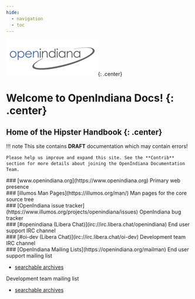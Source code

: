 ```yaml
---
hide:
  - navigation
  - toc
---
```


![OpenIndiana](Openindiana.png){: .center}

# Welcome to OpenIndiana Docs! {: .center}
## Home of the **Hipster Handbook** {: .center}

!!! note
    This site contains **DRAFT** documentation which may contain errors!

    Please help us improve and expand this site. See the **Contrib** section for more details about joining the OpenIndiana Documentation Team.


<div class="grid" markdown>
<div class="box" markdown>
### [www.openindiana.org](https://www.openindiana.org)
Primary web presence
</div>
<div class="box" markdown>
### [illumos Man Pages](https://illumos.org/man/)
Man pages for the core source tree
</div>
<div class="box" markdown>
### [OpenIndiana issue tracker](https://www.illumos.org/projects/openindiana/issues)
OpenIndiana bug tracker
</div>
<div class="box" markdown>
### [#openindiana (Libera Chat)](irc://irc.libera.chat/openindiana)
End user support IRC channel
</div>
<div class="box" markdown>
### [#oi-dev (Libera Chat)](irc://irc.libera.chat/oi-dev)
Development team IRC channel
</div>
<div class="box" markdown>
### [OpenIndiana Mailing Lists](https://openindiana.org/mailman)
End user support mailing list

- [searchable archives](https://www.mail-archive.com/openindiana-discuss@openindiana.org/)

Development team mailing list

- [searchable archives](https://www.mail-archive.com/oi-dev@openindiana.org/)
</div>
</div>
